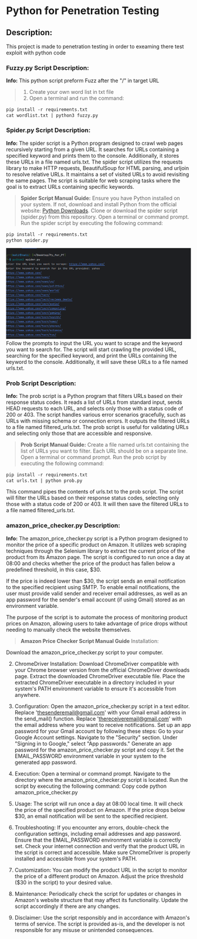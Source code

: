 # Python for Penetration Testing
## Description:
  This project is made to penetration testing in order to exeaming there test exploit with python code 
### Fuzzy.py Script Description:
**Info:**
This python script preform Fuzz after the "/" in target URL
>1. Create your own word list in txt file 
>2. Open a terminal and run the command:
```
pip install -r requirements.txt
cat wordlist.txt | python3 fuzzy.py
```
### Spider.py Script Description:
**Info:**
The spider script is a Python program designed to crawl web pages recursively starting from a given URL. It searches for URLs containing a specified keyword and prints them to the console. Additionally, it stores these URLs in a file named urls.txt. The spider script utilizes the requests library to make HTTP requests, BeautifulSoup for HTML parsing, and urljoin to resolve relative URLs. It maintains a set of visited URLs to avoid revisiting the same pages. The script is suitable for web scraping tasks where the goal is to extract URLs containing specific keywords.
>**Spider Script Manual Guide:**
Ensure you have Python installed on your system. If not, download and install Python from the official website: [Python Downloads](https://www.python.org/downloads/).
Clone or download the spider script (spider.py) from this repository.
Open a terminal or command prompt.
Run the spider script by executing the following command:
```
pip install -r requirements.txt
python spider.py
```
![Example Image](spider.png)
Follow the prompts to input the URL you want to scrape and the keyword you want to search for.
The script will start crawling the provided URL, searching for the specified keyword, and print the URLs containing the keyword to the console. Additionally, it will save these URLs to a file named urls.txt.

### Prob Script Description:
**Info:**
The prob script is a Python program that filters URLs based on their response status codes. It reads a list of URLs from standard input, sends HEAD requests to each URL, and selects only those with a status code of 200 or 403. The script handles various error scenarios gracefully, such as URLs with missing schema or connection errors. It outputs the filtered URLs to a file named filtered_urls.txt. The prob script is useful for validating URLs and selecting only those that are accessible and responsive.
>**Prob Script Manual Guide:**
Create a file named urls.txt containing the list of URLs you want to filter. Each URL should be on a separate line.
Open a terminal or command prompt.
Run the prob script by executing the following command:
```
pip install -r requirements.txt
cat urls.txt | python prob.py
```
This command pipes the contents of urls.txt to the prob script.
The script will filter the URLs based on their response status codes, selecting only those with a status code of 200 or 403. It will then save the filtered URLs to a file named filtered_urls.txt.

### amazon_price_checker.py Description:
**Info:**
The amazon_price_checker.py script is a Python program designed to monitor the price of a specific product on Amazon. It utilizes web scraping techniques through the Selenium library to extract the current price of the product from its Amazon page. The script is configured to run once a day at 08:00 and checks whether the price of the product has fallen below a predefined threshold, in this case, $30.

If the price is indeed lower than $30, the script sends an email notification to the specified recipient using SMTP. To enable email notifications, the user must provide valid sender and receiver email addresses, as well as an app password for the sender's email account (if using Gmail) stored as an environment variable.

The purpose of the script is to automate the process of monitoring product prices on Amazon, allowing users to take advantage of price drops without needing to manually check the website themselves.

>**Amazon Price Checker Script Manual Guide**
Installation:

Download the amazon_price_checker.py script to your computer.

2. ChromeDriver Installation:
Download ChromeDriver compatible with your Chrome browser version from the official ChromeDriver downloads page.
Extract the downloaded ChromeDriver executable file.
Place the extracted ChromeDriver executable in a directory included in your system's PATH environment variable to ensure it's accessible from anywhere.

3. Configuration:
Open the amazon_price_checker.py script in a text editor.
Replace 'thesenderemail@gmail.com' with your Gmail email address in the send_mail() function.
Replace 'thereceiveremail@gmail.com' with the email address where you want to receive notifications.
Set up an app password for your Gmail account by following these steps:
Go to your Google Account settings.
Navigate to the "Security" section.
Under "Signing in to Google," select "App passwords."
Generate an app password for the amazon_price_checker.py script and copy it.
Set the EMAIL_PASSWORD environment variable in your system to the generated app password.

4. Execution:
Open a terminal or command prompt.
Navigate to the directory where the amazon_price_checker.py script is located.
Run the script by executing the following command:
Copy code
python amazon_price_checker.py

5. Usage:
The script will run once a day at 08:00 local time.
It will check the price of the specified product on Amazon.
If the price drops below $30, an email notification will be sent to the specified recipient.

6. Troubleshooting:
If you encounter any errors, double-check the configuration settings, including email addresses and app password.
Ensure that the EMAIL_PASSWORD environment variable is correctly set.
Check your internet connection and verify that the product URL in the script is correct and accessible.
Make sure ChromeDriver is properly installed and accessible from your system's PATH.

7. Customization:
You can modify the product URL in the script to monitor the price of a different product on Amazon.
Adjust the price threshold ($30 in the script) to your desired value.

8. Maintenance:
Periodically check the script for updates or changes in Amazon's website structure that may affect its functionality.
Update the script accordingly if there are any changes.

9. Disclaimer:
Use the script responsibly and in accordance with Amazon's terms of service.
The script is provided as-is, and the developer is not responsible for any misuse or unintended consequences.
